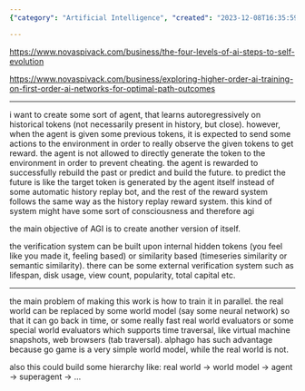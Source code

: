 ```yaml
---
{"category": "Artificial Intelligence", "created": "2023-12-08T16:35:59.011Z", "date": "2023-12-08 16:35:59", "description": "This article delves into the creation of an advanced AI agent that utilizes historical data for learning and forecasting future events to earn rewards. Additionally, the agent interacts with a world model to prevent cheating and establishes a hierarchy of superagents.", "modified": "2023-12-13T10:18:37.842Z", "tags": ["AI", "Agent", "Learning", "Historical Data", "Prediction", "World Model", "Superagents"], "title": "How To Create Cybergod"}

---
```


https://www.novaspivack.com/business/the-four-levels-of-ai-steps-to-self-evolution

https://www.novaspivack.com/business/exploring-higher-order-ai-training-on-first-order-ai-networks-for-optimal-path-outcomes

---

i want to create some sort of agent, that learns autoregressively on historical tokens (not necessarily present in history, but close). however, when the agent is given some previous tokens, it is expected to send some actions to the environment in order to really observe the given tokens to get reward. the agent is not allowed to directly generate the token to the environment in order to prevent cheating. the agent is rewarded to successfully rebuild the past or predict and build the future. to predict the future is like the target token is generated by the agent itself instead of some automatic history replay bot, and the rest of the reward system follows the same way as the history replay reward system. this kind of system might have some sort of consciousness and therefore agi

the main objective of AGI is to create another version of itself.

the verification system can be built upon internal hidden tokens (you feel like you made it, feeling based) or similarity based (timeseries similarity or semantic similarity). there can be some external verification system such as lifespan, disk usage, view count, popularity, total capital etc.

---

the main problem of making this work is how to train it in parallel. the real world can be replaced by some world model (say some neural network) so that it can go back in time, or some really fast real world evaluators or some special world evaluators which supports time traversal, like virtual machine snapshots, web browsers (tab traversal). alphago has such advantage because go game is a very simple world model, while the real world is not.

also this could build some hierarchy like: real world -> world model -> agent -> superagent -> ...
